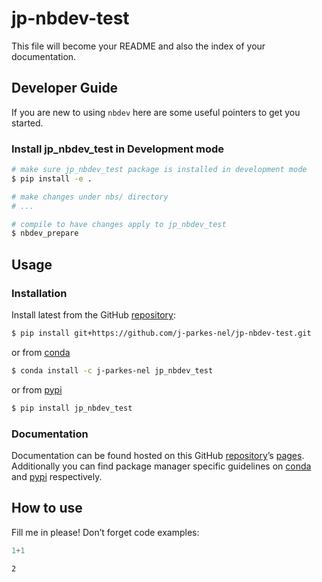 # jp-nbdev-test


<!-- WARNING: THIS FILE WAS AUTOGENERATED! DO NOT EDIT! -->

This file will become your README and also the index of your
documentation.

## Developer Guide

If you are new to using `nbdev` here are some useful pointers to get you
started.

### Install jp_nbdev_test in Development mode

``` sh
# make sure jp_nbdev_test package is installed in development mode
$ pip install -e .

# make changes under nbs/ directory
# ...

# compile to have changes apply to jp_nbdev_test
$ nbdev_prepare
```

## Usage

### Installation

Install latest from the GitHub
[repository](https://github.com/j-parkes-nel/jp-nbdev-test):

``` sh
$ pip install git+https://github.com/j-parkes-nel/jp-nbdev-test.git
```

or from [conda](https://anaconda.org/j-parkes-nel/jp-nbdev-test)

``` sh
$ conda install -c j-parkes-nel jp_nbdev_test
```

or from [pypi](https://pypi.org/project/jp-nbdev-test/)

``` sh
$ pip install jp_nbdev_test
```

### Documentation

Documentation can be found hosted on this GitHub
[repository](https://github.com/j-parkes-nel/jp-nbdev-test)’s
[pages](https://j-parkes-nel.github.io/jp-nbdev-test/). Additionally you
can find package manager specific guidelines on
[conda](https://anaconda.org/j-parkes-nel/jp-nbdev-test) and
[pypi](https://pypi.org/project/jp-nbdev-test/) respectively.

## How to use

Fill me in please! Don’t forget code examples:

``` python
1+1
```

    2

